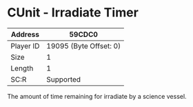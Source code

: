 #  CUnit - Irradiate Timer
Address   | 59CDC0
----------|-------------
Player ID | 19095 (Byte Offset: 0)
Size 	  | 1
Length 	  | 1
SC:R      | Supported

The amount of time remaining for irradiate by a science vessel.
